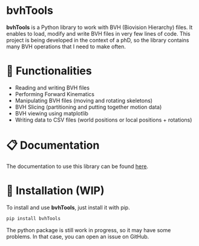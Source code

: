 <!-- omit from toc -->
# bvhTools
**bvhTools** is a Python library to work with BVH (Biovision Hierarchy) files. It enables to load, modify and write BVH files in very few lines of code. This project is being developed in the context of a phD, so the library contains many BVH operations that I need to make often.

<!-- omit from toc -->
# 🌟 Functionalities
- Reading and writing BVH files
- Performing Forward Kinematics
- Manipulating BVH files (moving and rotating skeletons)
- BVH Slicing (partitioning and putting together motion data)
- BVH viewing using matplotlib
- Writing data to CSV files (world positions or  local positions + rotations)

# 📋 Documentation
The documentation to use this library can be found [here](https://enekoassets.github.io/bvhTools/).

# 🧰 Installation (WIP)
To install and use **bvhTools**, just install it with pip.
```python
pip install bvhTools
```
The python package is still work in progress, so it may have some problems. In that case, you can open an issue on GitHub.